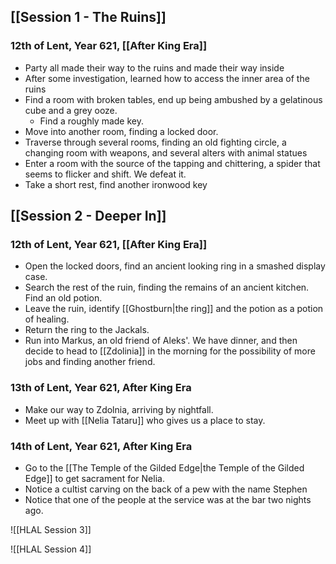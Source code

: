 ## [[Session 1 - The Ruins]]
### 12th of Lent, Year 621, [[After King Era]]
- Party all made their way to the ruins and made their way inside
- After some investigation, learned how to access the inner area of the ruins
- Find a room with broken tables, end up being ambushed by a gelatinous cube and a grey ooze.
	- Find a roughly made key.
- Move into another room, finding a locked door.
- Traverse through several rooms, finding an old fighting circle, a changing room with weapons, and several alters with animal statues
- Enter a room with the source of the tapping and chittering, a spider that seems to flicker and shift. We defeat it.
- Take a short rest, find another ironwood key

## [[Session 2 - Deeper In]]
### 12th of Lent, Year 621, [[After King Era]]
- Open the locked doors, find an ancient looking ring in a smashed display case.
- Search the rest of the ruin, finding the remains of an ancient kitchen. Find an old potion.
- Leave the ruin, identify [[Ghostburn|the ring]] and the potion as a potion of healing.
- Return the ring to the Jackals.
- Run into Markus, an old friend of Aleks'. We have dinner, and then decide to head to [[Zdolinia]] in the morning for the possibility of more jobs and finding another friend.
### 13th of Lent, Year 621, After King Era
- Make our way to Zdolnia, arriving by nightfall. 
- Meet up with [[Nelia Tataru]] who gives us a place to stay.

### 14th of Lent, Year 621, After King Era
- Go to the [[The Temple of the Gilded Edge|the Temple of the Gilded Edge]] to get sacrament for Nelia.
- Notice a cultist carving on the back of a pew with the name Stephen
- Notice that one of the people at the service was at the bar two nights ago.

![[HLAL Session 3]]

![[HLAL Session 4]]